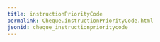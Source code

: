 ```yaml
---
title: instructionPriorityCode
permalink: Cheque.instructionPriorityCode.html
jsonid: cheque_instructionprioritycode
---
```

